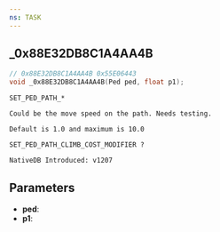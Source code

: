 ```yaml
---
ns: TASK
---
```

## _0x88E32DB8C1A4AA4B

```c
// 0x88E32DB8C1A4AA4B 0x55E06443
void _0x88E32DB8C1A4AA4B(Ped ped, float p1);
```

```
SET_PED_PATH_*

Could be the move speed on the path. Needs testing.

Default is 1.0 and maximum is 10.0

SET_PED_PATH_CLIMB_COST_MODIFIER ?

NativeDB Introduced: v1207
```

## Parameters
* **ped**:
* **p1**:
